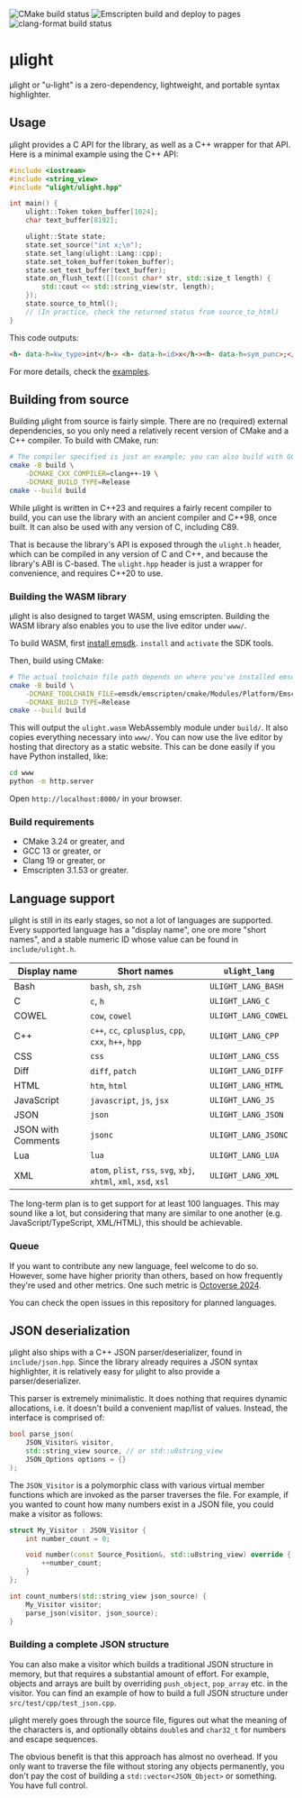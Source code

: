 ![CMake build status][badge-cmake]
![Emscripten build and deploy to pages][badge-em]
![clang-format build status][badge-format]

# µlight
µlight or "u-light" is a zero-dependency, lightweight, and portable syntax highlighter.

## Usage

µlight provides a C API for the library,
as well as a C++ wrapper for that API.
Here is a minimal example using the C++ API:
```cpp
#include <iostream>
#include <string_view>
#include "ulight/ulight.hpp"

int main() {
    ulight::Token token_buffer[1024];
    char text_buffer[8192];

    ulight::State state;
    state.set_source("int x;\n");
    state.set_lang(ulight::Lang::cpp);
    state.set_token_buffer(token_buffer);
    state.set_text_buffer(text_buffer);
    state.on_flush_text([](const char* str, std::size_t length) {
        std::cout << std::string_view(str, length);
    });
    state.source_to_html();
    // (In practice, check the returned status from source_to_html)
}
```
This code outputs:
```html
<h- data-h=kw_type>int</h-> <h- data-h=id>x</h-><h- data-h=sym_punc>;</h->
```

For more details,
check the [examples](https://github.com/Eisenwave/ulight/tree/main/examples).

## Building from source

Building µlight from source is fairly simple.
There are no (required) external dependencies,
so you only need a relatively recent version of CMake and a C++ compiler.
To build with CMake, run:

```sh
# The compiler specified is just an example; you can also build with GCC.
cmake -B build \
    -DCMAKE_CXX_COMPILER=clang++-19 \
    -DCMAKE_BUILD_TYPE=Release
cmake --build build
```

While µlight is written in C++23 and requires a fairly recent compiler to build,
you can use the library with an ancient compiler and C++98, once built.
It can also be used with any version of C, including C89.

That is because the library's API is exposed through the `ulight.h` header,
which can be compiled in any version of C and C++,
and because the library's ABI is C-based.
The `ulight.hpp` header is just a wrapper for convenience,
and requires C++20 to use.

### Building the WASM library

µlight is also designed to target WASM, using emscripten.
Building the WASM library also enables you to use the live editor under `www/`.

To build WASM, first
[install emsdk](https://emscripten.org/docs/getting_started/downloads.html).
`install` and `activate` the SDK tools.

Then, build using CMake:
```sh
# The actual toolchain file path depends on where you've installed emsdk.
cmake -B build \
    -DCMAKE_TOOLCHAIN_FILE=emsdk/emscripten/cmake/Modules/Platform/Emscripten.cmake \
    -DCMAKE_BUILD_TYPE=Release
cmake --build build
```

This will output the `ulight.wasm` WebAssembly module under `build/`.
It also copies everything necessary into `www/`.
You can now use the live editor by hosting that directory as a static website.
This can be done easily if you have Python installed, like:
```sh
cd www
python -m http.server
```
Open `http://localhost:8000/` in your browser.

### Build requirements

- CMake 3.24 or greater, and
- GCC 13 or greater, or
- Clang 19 or greater, or
- Emscripten 3.1.53 or greater.

## Language support

µlight is still in its early stages, so not a lot of languages are supported.
Every supported language has a "display name",
one ore more "short names",
and a stable numeric ID whose value can be found in `include/ulight.h`.

| Display name | Short names | `ulight_lang` |
| ------------ | ----------- | ------------- |
| Bash | `bash`, `sh`, `zsh` | `ULIGHT_LANG_BASH` |
| C | `c`, `h` | `ULIGHT_LANG_C` |
| COWEL | `cow`, `cowel` | `ULIGHT_LANG_COWEL` |
| C++ | `c++`, `cc`, `cplusplus`, `cpp`, `cxx`, `h++`, `hpp` | `ULIGHT_LANG_CPP` |
| CSS | `css` | `ULIGHT_LANG_CSS` |
| Diff | `diff`, `patch` | `ULIGHT_LANG_DIFF` |
| HTML | `htm`, `html` | `ULIGHT_LANG_HTML` |
| JavaScript | `javascript`, `js`, `jsx` | `ULIGHT_LANG_JS` |
| JSON | `json` | `ULIGHT_LANG_JSON` |
| JSON with Comments | `jsonc` | `ULIGHT_LANG_JSONC` |
| Lua | `lua` | `ULIGHT_LANG_LUA` |
| XML | `atom`, `plist`, `rss`, `svg`, `xbj`, `xhtml`, `xml`, `xsd`, `xsl` | `ULIGHT_LANG_XML` |

The long-term plan is to get support for at least 100 languages.
This may sound like a lot, but considering that many are similar to one another (e.g. JavaScript/TypeScript, XML/HTML),
this should be achievable.

### Queue

If you want to contribute any new language, feel welcome to do so.
However, some have higher priority than others,
based on how frequently they're used and other metrics.
One such metric is [Octoverse 2024](https://github.blog/news-insights/octoverse/octoverse-2024/).

You can check the open issues in this repository for planned languages.

[badge-cmake]: https://github.com/eisenwave/ulight/actions/workflows/cmake-multi-platform.yml/badge.svg
[badge-em]: https://github.com/Eisenwave/ulight/actions/workflows/pages.yml/badge.svg
[badge-format]: https://github.com/eisenwave/ulight/actions/workflows/clang-format.yml/badge.svg

## JSON deserialization

µlight also ships with a C++ JSON parser/deserializer, found in `include/json.hpp`.
Since the library already requires a JSON syntax highlighter,
it is relatively easy for µlight to also provide a parser/deserializer.

This parser is extremely minimalistic.
It does nothing that requires dynamic allocations,
i.e. it doesn't build a convenient map/list of values.
Instead, the interface is comprised of:
```cpp
bool parse_json(
    JSON_Visitor& visitor,
    std::string_view source, // or std::u8string_view
    JSON_Options options = {}
);
```
The `JSON_Visitor` is a polymorphic class with various virtual member functions which are
invoked as the parser traverses the file.
For example, if you wanted to count how many numbers exist in a JSON file,
you could make a visitor as follows:

```cpp
struct My_Visitor : JSON_Visitor {
    int number_count = 0;

    void number(const Source_Position&, std::u8string_view) override {
        ++number_count;
    }
};

int count_numbers(std::string_view json_source) {
    My_Visitor visitor;
    parse_json(visitor, json_source);
}
```

### Building a complete JSON structure

You can also make a visitor which builds a traditional JSON structure in memory,
but that requires a substantial amount of effort.
For example, objects and arrays are built
by overriding `push_object`, `pop_array` etc. in the visitor.
You can find an example of how to build a full JSON structure under `src/test/cpp/test_json.cpp`.

µlight merely goes through the source file,
figures out what the meaning of the characters is,
and optionally obtains `double`s and `char32_t` for numbers and escape sequences.

The obvious benefit is that this approach has almost no overhead.
If you only want to traverse the file without storing any objects permanently,
you don't pay the cost of building a `std::vector<JSON_Object>` or something.
You have full control.
